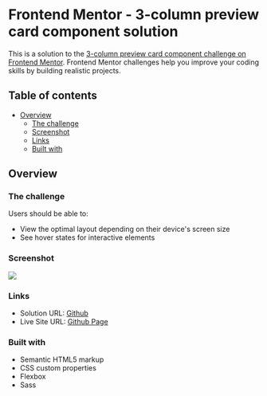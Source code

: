 # Frontend Mentor - 3-column preview card component solution

This is a solution to the [3-column preview card component challenge on Frontend Mentor](https://www.frontendmentor.io/challenges/3column-preview-card-component-pH92eAR2-). Frontend Mentor challenges help you improve your coding skills by building realistic projects. 

## Table of contents

- [Overview](#overview)
  - [The challenge](#the-challenge)
  - [Screenshot](#screenshot)
  - [Links](#links)
  - [Built with](#built-with)

## Overview

### The challenge

Users should be able to:

- View the optimal layout depending on their device's screen size
- See hover states for interactive elements

### Screenshot

![](https://i.imgur.com/MeUERB2.png)

### Links

- Solution URL: [Github](https://github.com/joyun25/3-column-preview-card-component-main)
- Live Site URL: [Github Page](https://joyun25.github.io/3-column-preview-card-component-main/)

### Built with

- Semantic HTML5 markup
- CSS custom properties
- Flexbox
- Sass
